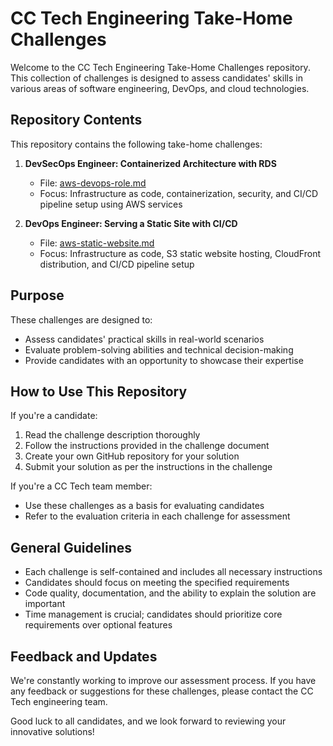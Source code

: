 # CC Tech Engineering Take-Home Challenges

Welcome to the CC Tech Engineering Take-Home Challenges repository. This collection of challenges is designed to assess candidates' skills in various areas of software engineering, DevOps, and cloud technologies.

## Repository Contents

This repository contains the following take-home challenges:

1. **DevSecOps Engineer: Containerized Architecture with RDS**
   - File: [aws-devops-role.md](aws-devops-role.md)
   - Focus: Infrastructure as code, containerization, security, and CI/CD pipeline setup using AWS services

2. **DevOps Engineer: Serving a Static Site with CI/CD**
   - File: [aws-static-website.md](aws-static-website.md)
   - Focus: Infrastructure as code, S3 static website hosting, CloudFront distribution, and CI/CD pipeline setup

## Purpose

These challenges are designed to:
- Assess candidates' practical skills in real-world scenarios
- Evaluate problem-solving abilities and technical decision-making
- Provide candidates with an opportunity to showcase their expertise

## How to Use This Repository

If you're a candidate:
1. Read the challenge description thoroughly
2. Follow the instructions provided in the challenge document
3. Create your own GitHub repository for your solution
4. Submit your solution as per the instructions in the challenge

If you're a CC Tech team member:
- Use these challenges as a basis for evaluating candidates
- Refer to the evaluation criteria in each challenge for assessment

## General Guidelines

- Each challenge is self-contained and includes all necessary instructions
- Candidates should focus on meeting the specified requirements
- Code quality, documentation, and the ability to explain the solution are important
- Time management is crucial; candidates should prioritize core requirements over optional features

## Feedback and Updates

We're constantly working to improve our assessment process. If you have any feedback or suggestions for these challenges, please contact the CC Tech engineering team.

Good luck to all candidates, and we look forward to reviewing your innovative solutions!
